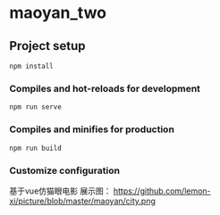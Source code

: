 # maoyan_two
## Project setup
```
npm install
```

### Compiles and hot-reloads for development
```
npm run serve
```

### Compiles and minifies for production
```
npm run build
```

### Customize configuration
基于vue仿猫眼电影
展示图：
https://github.com/lemon-xi/picture/blob/master/maoyan/city.png
